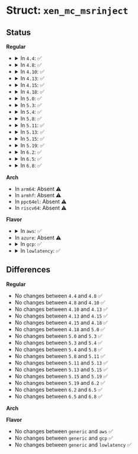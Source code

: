 # Struct: <code>xen_mc_msrinject</code>

## Status
<b>Regular</b>
<ul>
<li>
<details>
<summary>In <code>4.4</code>: ✅</summary>

```c
struct xen_mc_msrinject {
    uint32_t mcinj_cpunr;
    uint32_t mcinj_flags;
    uint32_t mcinj_count;
    uint32_t _pad0;
    struct mcinfo_msr mcinj_msr[8];
};
```
</details>
</li>
<li>
<details>
<summary>In <code>4.8</code>: ✅</summary>

```c
struct xen_mc_msrinject {
    uint32_t mcinj_cpunr;
    uint32_t mcinj_flags;
    uint32_t mcinj_count;
    uint32_t _pad0;
    struct mcinfo_msr mcinj_msr[8];
};
```
</details>
</li>
<li>
<details>
<summary>In <code>4.10</code>: ✅</summary>

```c
struct xen_mc_msrinject {
    uint32_t mcinj_cpunr;
    uint32_t mcinj_flags;
    uint32_t mcinj_count;
    uint32_t _pad0;
    struct mcinfo_msr mcinj_msr[8];
};
```
</details>
</li>
<li>
<details>
<summary>In <code>4.13</code>: ✅</summary>

```c
struct xen_mc_msrinject {
    uint32_t mcinj_cpunr;
    uint32_t mcinj_flags;
    uint32_t mcinj_count;
    uint32_t _pad0;
    struct mcinfo_msr mcinj_msr[8];
};
```
</details>
</li>
<li>
<details>
<summary>In <code>4.15</code>: ✅</summary>

```c
struct xen_mc_msrinject {
    uint32_t mcinj_cpunr;
    uint32_t mcinj_flags;
    uint32_t mcinj_count;
    uint32_t _pad0;
    struct mcinfo_msr mcinj_msr[8];
};
```
</details>
</li>
<li>
<details>
<summary>In <code>4.18</code>: ✅</summary>

```c
struct xen_mc_msrinject {
    uint32_t mcinj_cpunr;
    uint32_t mcinj_flags;
    uint32_t mcinj_count;
    uint32_t _pad0;
    struct mcinfo_msr mcinj_msr[8];
};
```
</details>
</li>
<li>
<details>
<summary>In <code>5.0</code>: ✅</summary>

```c
struct xen_mc_msrinject {
    uint32_t mcinj_cpunr;
    uint32_t mcinj_flags;
    uint32_t mcinj_count;
    uint32_t _pad0;
    struct mcinfo_msr mcinj_msr[8];
};
```
</details>
</li>
<li>
<details>
<summary>In <code>5.3</code>: ✅</summary>

```c
struct xen_mc_msrinject {
    uint32_t mcinj_cpunr;
    uint32_t mcinj_flags;
    uint32_t mcinj_count;
    uint32_t _pad0;
    struct mcinfo_msr mcinj_msr[8];
};
```
</details>
</li>
<li>
<details>
<summary>In <code>5.4</code>: ✅</summary>

```c
struct xen_mc_msrinject {
    uint32_t mcinj_cpunr;
    uint32_t mcinj_flags;
    uint32_t mcinj_count;
    uint32_t _pad0;
    struct mcinfo_msr mcinj_msr[8];
};
```
</details>
</li>
<li>
<details>
<summary>In <code>5.8</code>: ✅</summary>

```c
struct xen_mc_msrinject {
    uint32_t mcinj_cpunr;
    uint32_t mcinj_flags;
    uint32_t mcinj_count;
    uint32_t _pad0;
    struct mcinfo_msr mcinj_msr[8];
};
```
</details>
</li>
<li>
<details>
<summary>In <code>5.11</code>: ✅</summary>

```c
struct xen_mc_msrinject {
    uint32_t mcinj_cpunr;
    uint32_t mcinj_flags;
    uint32_t mcinj_count;
    uint32_t _pad0;
    struct mcinfo_msr mcinj_msr[8];
};
```
</details>
</li>
<li>
<details>
<summary>In <code>5.13</code>: ✅</summary>

```c
struct xen_mc_msrinject {
    uint32_t mcinj_cpunr;
    uint32_t mcinj_flags;
    uint32_t mcinj_count;
    uint32_t _pad0;
    struct mcinfo_msr mcinj_msr[8];
};
```
</details>
</li>
<li>
<details>
<summary>In <code>5.15</code>: ✅</summary>

```c
struct xen_mc_msrinject {
    uint32_t mcinj_cpunr;
    uint32_t mcinj_flags;
    uint32_t mcinj_count;
    uint32_t _pad0;
    struct mcinfo_msr mcinj_msr[8];
};
```
</details>
</li>
<li>
<details>
<summary>In <code>5.19</code>: ✅</summary>

```c
struct xen_mc_msrinject {
    uint32_t mcinj_cpunr;
    uint32_t mcinj_flags;
    uint32_t mcinj_count;
    uint32_t _pad0;
    struct mcinfo_msr mcinj_msr[8];
};
```
</details>
</li>
<li>
<details>
<summary>In <code>6.2</code>: ✅</summary>

```c
struct xen_mc_msrinject {
    uint32_t mcinj_cpunr;
    uint32_t mcinj_flags;
    uint32_t mcinj_count;
    uint32_t _pad0;
    struct mcinfo_msr mcinj_msr[8];
};
```
</details>
</li>
<li>
<details>
<summary>In <code>6.5</code>: ✅</summary>

```c
struct xen_mc_msrinject {
    uint32_t mcinj_cpunr;
    uint32_t mcinj_flags;
    uint32_t mcinj_count;
    uint32_t _pad0;
    struct mcinfo_msr mcinj_msr[8];
};
```
</details>
</li>
<li>
<details>
<summary>In <code>6.8</code>: ✅</summary>

```c
struct xen_mc_msrinject {
    uint32_t mcinj_cpunr;
    uint32_t mcinj_flags;
    uint32_t mcinj_count;
    uint32_t _pad0;
    struct mcinfo_msr mcinj_msr[8];
};
```
</details>
</li>
</ul>
<b>Arch</b>
<ul>
<li>
In <code>arm64</code>: Absent ⚠️
</li>
<li>
In <code>armhf</code>: Absent ⚠️
</li>
<li>
In <code>ppc64el</code>: Absent ⚠️
</li>
<li>
In <code>riscv64</code>: Absent ⚠️
</li>
</ul>
<b>Flavor</b>
<ul>
<li>
<details>
<summary>In <code>aws</code>: ✅</summary>

```c
struct xen_mc_msrinject {
    uint32_t mcinj_cpunr;
    uint32_t mcinj_flags;
    uint32_t mcinj_count;
    uint32_t _pad0;
    struct mcinfo_msr mcinj_msr[8];
};
```
</details>
</li>
<li>
In <code>azure</code>: Absent ⚠️
</li>
<li>
<details>
<summary>In <code>gcp</code>: ✅</summary>

```c
struct xen_mc_msrinject {
    uint32_t mcinj_cpunr;
    uint32_t mcinj_flags;
    uint32_t mcinj_count;
    uint32_t _pad0;
    struct mcinfo_msr mcinj_msr[8];
};
```
</details>
</li>
<li>
<details>
<summary>In <code>lowlatency</code>: ✅</summary>

```c
struct xen_mc_msrinject {
    uint32_t mcinj_cpunr;
    uint32_t mcinj_flags;
    uint32_t mcinj_count;
    uint32_t _pad0;
    struct mcinfo_msr mcinj_msr[8];
};
```
</details>
</li>
</ul>

## Differences
<b>Regular</b>
<ul>
<li>
No changes between <code>4.4</code> and <code>4.8</code> ✅
</li>
<li>
No changes between <code>4.8</code> and <code>4.10</code> ✅
</li>
<li>
No changes between <code>4.10</code> and <code>4.13</code> ✅
</li>
<li>
No changes between <code>4.13</code> and <code>4.15</code> ✅
</li>
<li>
No changes between <code>4.15</code> and <code>4.18</code> ✅
</li>
<li>
No changes between <code>4.18</code> and <code>5.0</code> ✅
</li>
<li>
No changes between <code>5.0</code> and <code>5.3</code> ✅
</li>
<li>
No changes between <code>5.3</code> and <code>5.4</code> ✅
</li>
<li>
No changes between <code>5.4</code> and <code>5.8</code> ✅
</li>
<li>
No changes between <code>5.8</code> and <code>5.11</code> ✅
</li>
<li>
No changes between <code>5.11</code> and <code>5.13</code> ✅
</li>
<li>
No changes between <code>5.13</code> and <code>5.15</code> ✅
</li>
<li>
No changes between <code>5.15</code> and <code>5.19</code> ✅
</li>
<li>
No changes between <code>5.19</code> and <code>6.2</code> ✅
</li>
<li>
No changes between <code>6.2</code> and <code>6.5</code> ✅
</li>
<li>
No changes between <code>6.5</code> and <code>6.8</code> ✅
</li>
</ul>
<b>Arch</b>
<ul>
</ul>
<b>Flavor</b>
<ul>
<li>
No changes between <code>generic</code> and <code>aws</code> ✅
</li>
<li>
No changes between <code>generic</code> and <code>gcp</code> ✅
</li>
<li>
No changes between <code>generic</code> and <code>lowlatency</code> ✅
</li>
</ul>

